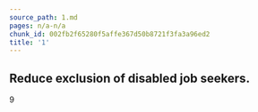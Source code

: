 ```yaml
---
source_path: 1.md
pages: n/a-n/a
chunk_id: 002fb2f65280f5affe367d50b8721f3fa3a96ed2
title: '1'
---
```

## Reduce exclusion of disabled job seekers.

9
